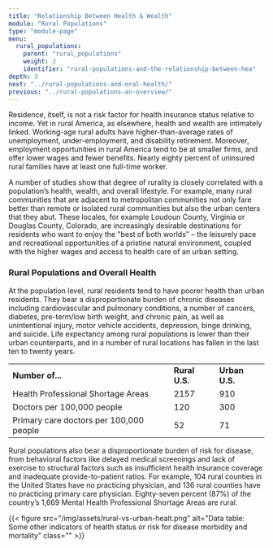 ```yaml
---
title: "Relationship Between Health & Wealth"
module: "Rural Populations"
type: "module-page"
menu:
  rural_populations:
    parent: "rural_populations"
    weight: 3
    identifier: "rural-populations-and-the-relationship-between-hea"
depth: 3
next: "../rural-populations-and-oral-health/"
previous: "../rural-populations-an-overview/"
---
```

<div class="pageblock"><p>Residence, itself, is not a risk factor for health insurance status relative to income. Yet in rural America, as elsewhere, health and wealth are intimately linked. Working-age rural adults have higher-than-average rates of unemployment, under-employment, and disability retirement. Moreover, employment opportunities in rural America tend to be at smaller firms, and offer lower wages and fewer benefits. Nearly eighty percent of uninsured rural families have at least one full-time worker.</p>
<p>A number of studies show that degree of rurality is closely correlated with a population’s health, wealth, and overall lifestyle. For example, many rural communities that are adjacent to metropolitan communities not only fare better than remote or isolated rural communities but also the urban centers that they abut. These locales, for example Loudoun County, Virginia or Douglas County, Colorado, are increasingly desirable destinations for residents who want to enjoy the "best of both worlds" – the leisurely pace and recreational opportunities of a pristine natural environment, coupled with the higher wages and access to health care of an urban setting.</p>
</div><h3>Rural Populations and Overall Health</h3><div class="pageblock"><p>At the population level, rural residents tend to have poorer health than urban residents. They bear a disproportionate burden of chronic diseases including cardiovascular and pulmonary conditions, a number of cancers, diabetes, pre-term/low birth weight, and chronic pain, as well as unintentional injury, motor vehicle accidents, depression, binge drinking, and suicide. Life expectancy among rural populations is lower than their urban counterparts, and in a number of rural locations has fallen in the last ten to twenty years.</p>
<table>
<tr>
<td><strong>Number of...</strong></td>
<td><strong>Rural U.S.</strong></td>
<td><strong>Urban U.S.</strong></td>
</tr>
<tr>
<td>Health Professional Shortage Areas</td>
<td>2157</td>
<td>910</td>
</tr>
<tr>
<td>Doctors per 100,000 people</td>
<td>120</td>
<td>300</td>
</tr>
<tr>
<td>Primary care doctors per 100,000 people</td>
<td>52</td>
<td>71</td>
</tr>
</table>
<p>Rural populations also bear a disproportionate burden of risk for disease, from behavioral factors like delayed medical screenings and lack of exercise to structural factors such as insufficient health insurance coverage and inadequate provide-to-patient ratios. For example, 104 rural counties in the United States have no practicing physician, and 136 rural counties have no practicing primary care physician. Eighty-seven percent (87%) of the country’s 1,669 Mental Health Professional Shortage Areas are rural.</p>
</div><div class="pageblock">
<div class="caption">
</div>{{< figure src="/img/assets/rural-vs-urban-healt.png" alt="Data table: Some other indicators of health status or risk for disease morbidity and mortality" class="" >}}</div>